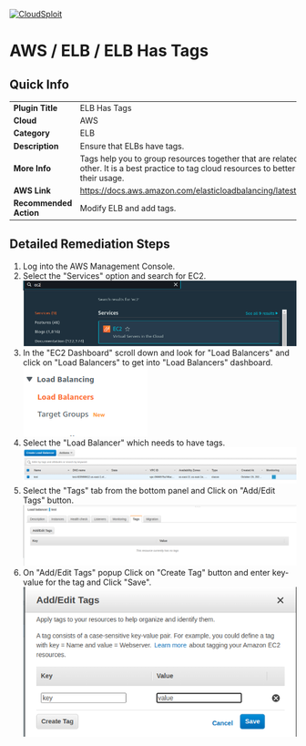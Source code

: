 [![CloudSploit](https://cloudsploit.com/img/logo-new-big-text-100.png "CloudSploit")](https://cloudsploit.com)

# AWS / ELB / ELB Has Tags

## Quick Info

| | |
|-|-|
| **Plugin Title** | ELB Has Tags |
| **Cloud** | AWS |
| **Category** | ELB |
| **Description** | Ensure that ELBs have tags. |
| **More Info** |Tags help you to group resources together that are related to or associated with each other. It is a best practice to tag cloud resources to better organize and gain visibility into their usage. |
| **AWS Link** | https://docs.aws.amazon.com/elasticloadbalancing/latest/APIReference/API_AddTags.html |
| **Recommended Action** | Modify ELB and add tags. |

## Detailed Remediation Steps
1. Log into the AWS Management Console.
2. Select the "Services" option and search for EC2. </br> <img src="/resources/aws/elb/elb-has-tags/step2.png"/>
3. In the "EC2 Dashboard" scroll down and look for "Load Balancers" and click on "Load Balancers" to get into "Load Balancers" dashboard.</br> <img src="/resources/aws/elb/elb-has-tags/step3.png"/>
4. Select the "Load Balancer" which needs to have tags. </br> <img src="/resources/aws/elb/elb-has-tags/step4.png"/>
5. Select the "Tags" tab from the bottom panel and Click on "Add/Edit Tags" button. </br> <img src="/resources/aws/elb/elb-has-tags/step5.png"/>
6. On "Add/Edit Tags" popup Click on "Create Tag" button and enter key-value for the tag and Click "Save".</br><img src="/resources/aws/elb/elb-has-tags/step6.png"/>
